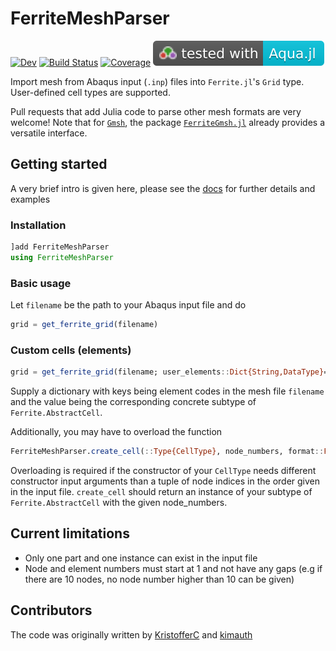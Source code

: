# FerriteMeshParser

[![Dev](https://img.shields.io/badge/docs-dev-blue.svg)](https://Ferrite-FEM.github.io/FerriteMeshParser.jl/dev)
[![Build Status](https://github.com/Ferrite-FEM/FerriteMeshParser.jl/actions/workflows/CI.yml/badge.svg?branch=main)](https://github.com/Ferrite-FEM/FerriteMeshParser.jl/actions/workflows/CI.yml?query=branch%3Amain)
[![Coverage](https://codecov.io/gh/Ferrite-FEM/FerriteMeshParser.jl/branch/main/graph/badge.svg)](https://codecov.io/gh/Ferrite-FEM/FerriteMeshParser.jl)
[![Aqua QA](https://raw.githubusercontent.com/JuliaTesting/Aqua.jl/master/badge.svg)](https://github.com/JuliaTesting/Aqua.jl)

Import mesh from Abaqus input (`.inp`) files into `Ferrite.jl`'s `Grid` type. User-defined cell types are supported. 

Pull requests that add Julia code to parse other mesh formats are very welcome! Note that for [`Gmsh`](https://gmsh.info/), the package [`FerriteGmsh.jl`](https://github.com/Ferrite-FEM/FerriteGmsh.jl) already provides a versatile interface.

## Getting started
A very brief intro is given here, please see the [docs](https://Ferrite-FEM.github.io/FerriteMeshParser.jl/dev) for further details and examples
### Installation
```julia
]add FerriteMeshParser
using FerriteMeshParser
```

### Basic usage
Let `filename` be the path to your Abaqus input file and do
```julia
grid = get_ferrite_grid(filename)
```

### Custom cells (elements)
```julia
grid = get_ferrite_grid(filename; user_elements::Dict{String,DataType}=Dict{String,DataType}())
```
Supply a dictionary with keys being element codes in the mesh file `filename` and the value being the corresponding concrete subtype of `Ferrite.AbstractCell`. 

Additionally, you may have to overload the function
```julia
FerriteMeshParser.create_cell(::Type{CellType}, node_numbers, format::FerriteMeshParser.AbaqusMeshFormat) where{CellType<:Ferrite.AbstractCell}
```
Overloading is required if the constructor of your `CellType` needs different constructor input arguments than a tuple of node indices in the order given in the input file. 
`create_cell` should return an instance of your subtype of `Ferrite.AbstractCell` with the given node_numbers. 


## Current limitations
* Only one part and one instance can exist in the input file
* Node and element numbers must start at 1 and not have any gaps (e.g if there are 10 nodes, no node number higher than 10 can be given)

## Contributors
The code was originally written by [KristofferC](https://github.com/KristofferC) and [kimauth](https://github.com/kimauth)
